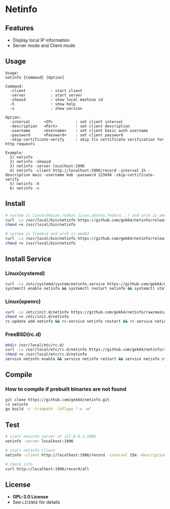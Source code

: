 # Netinfo

## Features

- Display local IP information
- Server mode and Client mode

## Usage

```
Usage:
netinfo {Command} [Option]

Command:
  -client           : start client
  -server           : start server
  -showid           : show local machine id
  -h                : show help
  -v                : show version

Option:
  -interval      <IP>          : set client interval
  -description   <Port>        : set client description
  -username      <Username>    : set client basic auth username
  -password      <Password>    : set client password
  -skip-certificate-verify     : skip tls certificate verification for http requests

Example:
  1) netinfo
  2) netinfo -showid
  3) netinfo -server localhost:1996
  4) netinfo -client http://localhost:1996/record -interval 1h -description main -username bob -password 123456 -skip-certificate-verify
  5) netinfo -h
  6) netinfo -v
```

## Install

```sh
# system is linux(debian,redhat linux,ubuntu,fedora...) and arch is amd64
curl -Lo /usr/local/bin/netinfo https://github.com/gek64/netinfo/releases/latest/download/netinfo-linux-386
chmod +x /usr/local/bin/netinfo

# system is freebsd and arch is amd64
curl -Lo /usr/local/bin/netinfo https://github.com/gek64/netinfo/releases/latest/download/netinfo-freebsd-amd64
chmod +x /usr/local/bin/netinfo
```

## Install Service

### Linux(systemd)

```sh
curl -Lo /etc/systemd/system/netinfo.service https://github.com/gek64/netinfo/raw/main/configs/netinfo.service
systemctl enable netinfo && systemctl restart netinfo && systemctl status netinfo
```

### Linux(openrc)

```sh
curl -Lo /etc/init.d/netinfo https://github.com/gek64/netinfo/raw/main/configs/netinfo.openrc
chmod +x /etc/init.d/netinfo
rc-update add netinfo && rc-service netinfo restart && rc-service netinfo status
```

### FreeBSD(rc.d)

```sh
mkdir /usr/local/etc/rc.d/
curl -Lo /usr/local/etc/rc.d/netinfo https://github.com/gek64/netinfo/raw/main/configs/netinfo.rcd
chmod +x /usr/local/etc/rc.d/netinfo
service netinfo enable && service netinfo restart && service netinfo status
```

## Compile

### How to compile if prebuilt binaries are not found

```sh
git clone https://github.com/gek64/netinfo.git
cd netinfo
go build -v -trimpath -ldflags "-s -w"
```

## Test

```sh
# start netinfo server at 127.0.0.1:1996
netinfo -server localhost:1996

# start netinfo client
netinfo -client http://localhost:1996/record -interval 15m -description main

# check info
curl http://localhost:1996/record/all
```

## License

- **GPL-3.0 License**
- See `LICENSE` for details
